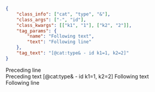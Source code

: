 ```json
{
    "class_info": ["cat", "type", "&"],
    "class_args": ["-", "id"],
    "class_kwargs": [["k1", "1"], ["k2", "2"]],
    "tag_params": {
        "name": "Following text",
        "text": "Following line"
    },
    "tag_text": "[@cat:type& - id k1=1, k2=2]"
}
```

Preceding line \
Preceding text [@cat:type& - id k1=1, k2=2] Following text \
Following line
